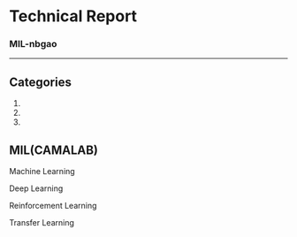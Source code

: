 # Technical Report
### MIL-nbgao
---
## Categories
1. 
2. 
3. 

## MIL(CAMALAB)
Machine Learning

Deep Learning

Reinforcement Learning

Transfer Learning
